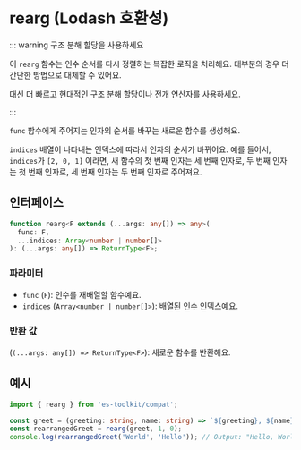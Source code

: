 # rearg (Lodash 호환성)

::: warning 구조 분해 할당을 사용하세요

이 `rearg` 함수는 인수 순서를 다시 정렬하는 복잡한 로직을 처리해요. 대부분의 경우 더 간단한 방법으로 대체할 수 있어요.

대신 더 빠르고 현대적인 구조 분해 할당이나 전개 연산자를 사용하세요.

:::

`func` 함수에게 주어지는 인자의 순서를 바꾸는 새로운 함수를 생성해요.

`indices` 배열이 나타내는 인덱스에 따라서 인자의 순서가 바뀌어요. 예를 들어서, `indices`가 `[2, 0, 1]` 이라면, 새 함수의 첫 번째 인자는 세 번째 인자로, 두 번째 인자는 첫 번째 인자로, 세 번째 인자는 두 번째 인자로 주어져요.

## 인터페이스

```typescript
function rearg<F extends (...args: any[]) => any>(
  func: F,
  ...indices: Array<number | number[]>
): (...args: any[]) => ReturnType<F>;
```

### 파라미터

- `func` (`F`): 인수를 재배열할 함수예요.
- `indices` (`Array<number | number[]>`): 배열된 인수 인덱스예요.

### 반환 값

(`(...args: any[]) => ReturnType<F>`): 새로운 함수를 반환해요.

## 예시

```typescript
import { rearg } from 'es-toolkit/compat';

const greet = (greeting: string, name: string) => `${greeting}, ${name}!`;
const rearrangedGreet = rearg(greet, 1, 0);
console.log(rearrangedGreet('World', 'Hello')); // Output: "Hello, World!"
```
